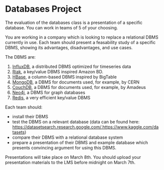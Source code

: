 # Databases Project

The evaluation of the databases class is a presentation of a specific database. You can work in teams of 5 of your choosing.

You are working in a company which is looking to replace a relational DBMS currently in use. Each team should present a feasability study of a specific DBMS, showing its advantages, disadvantages, and use cases.

The DBMS are:
1. [InfluxDB](https://www.influxdata.com/get-influxdb/), a distributed DBMS optimized for timeseries data
2. [Riak](http://basho.com/products/), a key/value DBMS inspired Amazon BD.
3. [HBase](https://hbase.apache.org/), a column-based DBMS inspired by BigTable
4. [MongoDB](https://www.mongodb.org/), a DBMS for documents used, for example, by CERN
5. [CouchDB](http://couchdb.apache.org/), a DBMS for documents used, for example, by Amadeus
6. [Neo4j](http://neo4j.com/), a DBMS for graph databases
7. [Redis](http://redis.io/), a very efficient key/value DBMS

Each team should:
+ install their DBMS
+ test the DBMS on a relevant database (data can be found here: https://datasetsearch.research.google.com/,https://www.kaggle.com/datasets)
+ compare their DBMS with a relational database system
+ prepare a presentation of their DBMS and example database which presents convincing argument for using this DBMS.

Presentations will take place on March 8th. You should upload your presentation materials to the LMS before midnight on March 7th.
